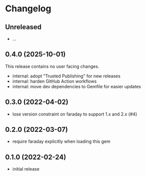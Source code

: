 # Changelog

## Unreleased

* …

## 0.4.0 (2025-10-01)

This release contains no user facing changes.

* internal: adopt "Trusted Publishing" for new releases
* internal: harden GitHub Action workflows
* internal: move dev dependencies to Gemfile for easier updates

## 0.3.0 (2022-04-02)

* lose version constraint on faraday to support 1.x and 2.x (#4)

## 0.2.0 (2022-03-07)

* require faraday explicitly when loading this gem

## 0.1.0 (2022-02-24)

* initial release
